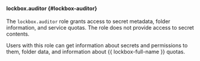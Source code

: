 #### lockbox.auditor {#lockbox-auditor}

The `lockbox.auditor` role grants access to secret metadata, folder information, and service quotas. The role does not provide access to secret contents.

Users with this role can get information about secrets and permissions to them, folder data, and information about {{ lockbox-full-name }} quotas.